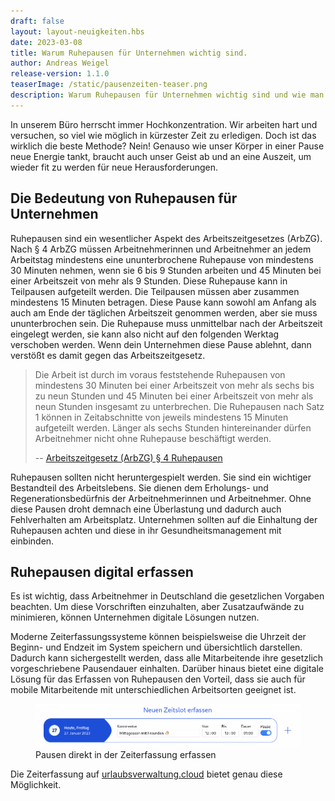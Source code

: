 ```yaml
---
draft: false
layout: layout-neuigkeiten.hbs
date: 2023-03-08
title: Warum Ruhepausen für Unternehmen wichtig sind.
author: Andreas Weigel
release-version: 1.1.0
teaserImage: /static/pausenzeiten-teaser.png
description: Warum Ruhepausen für Unternehmen wichtig sind und wie man sie am besten einhalten kann.
---
```


In unserem Büro herrscht immer Hochkonzentration. Wir arbeiten hart und versuchen, so viel wie möglich in kürzester Zeit zu erledigen.
Doch ist das wirklich die beste Methode? Nein!
Genauso wie unser Körper in einer Pause neue Energie tankt, braucht auch unser Geist ab und an eine Auszeit,
um wieder fit zu werden für neue Herausforderungen.

<!-- more -->

## Die Bedeutung von Ruhepausen für Unternehmen

Ruhepausen sind ein wesentlicher Aspekt des Arbeitszeitgesetzes (ArbZG).
Nach § 4 ArbZG müssen Arbeitnehmerinnen und Arbeitnehmer an jedem Arbeitstag mindestens eine ununterbrochene Ruhepause von
mindestens 30 Minuten nehmen, wenn sie 6 bis 9 Stunden arbeiten und 45 Minuten bei einer Arbeitszeit von mehr als 9 Stunden.
Diese Ruhepause kann in Teilpausen aufgeteilt werden. Die Teilpausen müssen aber zusammen mindestens 15 Minuten betragen.
Diese Pause kann sowohl am Anfang als auch am Ende der täglichen Arbeitszeit genommen werden, aber sie muss ununterbrochen sein.
Die Ruhepause muss unmittelbar nach der Arbeitszeit eingelegt werden, sie kann also nicht auf den folgenden Werktag verschoben werden.
Wenn dein Unternehmen diese Pause ablehnt, dann verstößt es damit gegen das Arbeitszeitgesetz.

> Die Arbeit ist durch im voraus feststehende Ruhepausen von mindestens 30 Minuten bei einer Arbeitszeit von mehr als
> sechs bis zu neun Stunden und 45 Minuten bei einer Arbeitszeit von mehr als neun Stunden insgesamt zu unterbrechen.
> Die Ruhepausen nach Satz 1 können in Zeitabschnitte von jeweils mindestens 15 Minuten aufgeteilt werden.
> Länger als sechs Stunden hintereinander dürfen Arbeitnehmer nicht ohne Ruhepause beschäftigt werden.
>
> -- <a href="https://www.gesetze-im-internet.de/arbzg/__4.html">Arbeitszeitgesetz (ArbZG) § 4 Ruhepausen</a>

Ruhepausen sollten nicht heruntergespielt werden. Sie sind ein wichtiger Bestandteil des Arbeitslebens.
Sie dienen dem Erholungs- und Regenerationsbedürfnis der Arbeitnehmerinnen und Arbeitnehmer.
Ohne diese Pausen droht demnach eine Überlastung und dadurch auch Fehlverhalten am Arbeitsplatz.
Unternehmen sollten auf die Einhaltung der Ruhepausen achten und diese in ihr Gesundheitsmanagement mit einbinden.

## Ruhepausen digital erfassen

Es ist wichtig, dass Arbeitnehmer in Deutschland die gesetzlichen Vorgaben beachten. Um diese Vorschriften einzuhalten,
aber Zusatzaufwände zu minimieren, können Unternehmen digitale Lösungen nutzen.

Moderne Zeiterfassungssysteme können beispielsweise die Uhrzeit der Beginn- und Endzeit im System speichern und übersichtlich darstellen.
Dadurch kann sichergestellt werden, dass alle Mitarbeitende ihre gesetzlich vorgeschriebene Pausendauer einhalten.
Darüber hinaus bietet eine digitale Lösung für das Erfassen von Ruhepausen den Vorteil,
dass sie auch für mobile Mitarbeitende mit unterschiedlichen Arbeitsorten geeignet ist.

<div class="flex my-8">
    <figure>
        <picture>
            <img
              src="pause-erfassen.png"
              alt="Pausen erfassen"
              decoding="async"
              loading="lazy"
              class="rounded-lg"
            />
        </picture>
        <figcaption class="text-sm text-center">Pausen direkt in der Zeiterfassung erfassen</figcaption>
    </figure>
</div>

Die Zeiterfassung auf <a href="https://urlaubsverwaltung.cloud">urlaubsverwaltung.cloud</a> bietet genau diese Möglichkeit.
